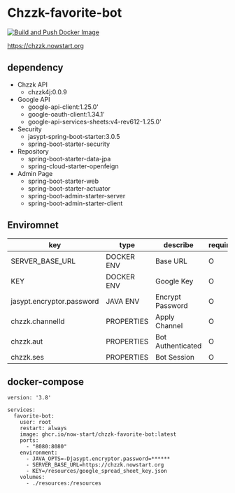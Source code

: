 # Chzzk-favorite-bot

[![Build and Push Docker Image](https://github.com/now-start/chzzk-favorite-bot/actions/workflows/build.yaml/badge.svg)](https://github.com/now-start/chzzk-favorite-bot/actions/workflows/build.yaml)

https://chzzk.nowstart.org

## dependency

- Chzzk API
    - chzzk4j:0.0.9
- Google API
    - google-api-client:1.25.0'
    - google-oauth-client:1.34.1'
    - google-api-services-sheets:v4-rev612-1.25.0'
- Security
    - jasypt-spring-boot-starter:3.0.5
    - spring-boot-starter-security
- Repository
    - spring-boot-starter-data-jpa
    - spring-cloud-starter-openfeign
- Admin Page
    - spring-boot-starter-web
    - spring-boot-starter-actuator
    - spring-boot-admin-starter-server
    - spring-boot-admin-starter-client

## Enviromnet

| key                       | type       | describe          | required |
|---------------------------|------------|-------------------|----------|
| SERVER_BASE_URL           | DOCKER ENV | Base URL          | O        |
| KEY                       | DOCKER ENV | Google Key        | O        |
| jasypt.encryptor.password | JAVA ENV   | Encrypt Password  | O        |
| chzzk.channelId           | PROPERTIES | Apply Channel     | O        |
| chzzk.aut                 | PROPERTIES | Bot Authenticated | O        |
| chzzk.ses                 | PROPERTIES | Bot Session       | O        |

## docker-compose

```
version: '3.8'

services:
  favorite-bot:
    user: root
    restart: always
    image: ghcr.io/now-start/chzzk-favorite-bot:latest
    ports:
      - "8080:8080"
    environment:
      - JAVA_OPTS=-Djasypt.encryptor.password=******
      - SERVER_BASE_URL=https://chzzk.nowstart.org
      - KEY=/resources/google_spread_sheet_key.json
    volumes:
      - ./resources:/resources
```
